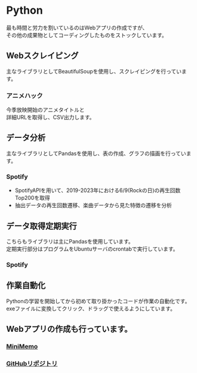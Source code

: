 # Python  
最も時間と労力を割いているのはWebアプリの作成ですが、  
その他の成果物としてコーディングしたものをストックしています。  
  
## Webスクレイピング  
主なライブラリとしてBeautifulSoupを使用し、スクレイピングを行っています。  
  
### アニメハック  
  
今季放映開始のアニメタイトルと  
詳細URLを取得し、CSV出力します。  
  
## データ分析  
主なライブラリとしてPandasを使用し、表の作成、グラフの描画を行っています。  
  
### Spotify  
  
- SpotifyAPIを用いて、2019-2023年における6/9(Rockの日)の再生回数Top200を取得
- 抽出データの再生回数遷移、楽曲データから見た特徴の遷移を分析  
  
## データ取得定期実行  
こちらもライブラリは主にPandasを使用しています。  
定期実行部分はプログラムをUbuntuサーバのcrontabで実行しています。  
  
### Spotify
  
## 作業自動化  
Pythonの学習を開始してから初めて取り掛かったコードが作業の自動化です。  
exeファイルに変換してクリック、ドラッグで使えるようにしています。  
  
## Webアプリの作成も行っています。  
  
### [MiniMemo](https://yw-app.net)  
  
### [GitHubリポジトリ](https://github.com/Y-Watanabe-Eng/minimemo)
